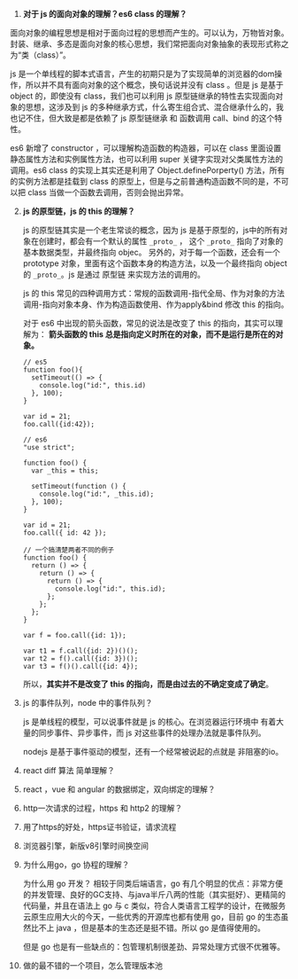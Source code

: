 1. **对于 js 的面向对象的理解？es6 class 的理解？**

面向对象的编程思想是相对于面向过程的思想而产生的。可以认为，万物皆对象。封装、继承、多态是面向对象的核心思想，我们常把面向对象抽象的表现形式称之为“类（class）”。

js 是一个单线程的脚本式语言，产生的初期只是为了实现简单的浏览器的dom操作，所以并不具有面向对象的这个概念，换句话说并没有 class 。但是 js 是基于 object 的，即使没有 class，我们也可以利用 js 原型链继承的特性去实现面向对象的思想，这涉及到 js 的多种继承方式，什么寄生组合式、混合继承什么的，我也记不住，但大致是都是依赖了 js 原型链继承 和 函数调用 call、bind 的这个特性。

es6 新增了 constructor ，可以理解构造函数的构造器，可以在 class 里面设置 静态属性方法和实例属性方法，也可以利用 super 关键字实现对父类属性方法的调用。es6 class 的实现上其实还是利用了 Object.definePorperty() 方法，所有的实例方法都是挂载到 class 的原型上，但是与之前普通构造函数不同的是，不可以把 class 当做一个函数去调用，否则会抛出异常。

2. **js 的原型链，js 的 this 的理解？**

   js 的原型链其实是一个老生常谈的概念，因为 js 是基于原型的，js中的所有对象在创建时，都会有一个默认的属性 `_proto_` ， 这个 `_proto_` 指向了对象的基本数据类型，并最终指向 objec。 另外的，对于每一个函数，还会有一个 prototype 对象，里面有这个函数本身的构造方法，以及一个最终指向 object 的 `_proto_`。js 是通过 原型链 来实现方法的调用的。

   js 的 this 常见的四种调用方式：常规的函数调用-指代全局、作为对象的方法调用-指向对象本身、作为构造函数使用、作为apply&bind 修改 this 的指向。

   对于 es6 中出现的箭头函数，常见的说法是改变了 this 的指向，其实可以理解为： **箭头函数的 this 总是指向定义时所在的对象，而不是运行是所在的对象。**

   ```
   // es5   
   function foo(){
     setTimeout(() => {
       console.log("id:", this.id)
     }, 100);
   }
   
   var id = 21;
   foo.call({id:42});
   
   // es6
   "use strict";
   
   function foo() {
     var _this = this;
   
     setTimeout(function () {
       console.log("id:", _this.id);
     }, 100);
   }
   
   var id = 21;
   foo.call({ id: 42 });
   
   // 一个搞清楚两者不同的例子
   function foo() {
     return () => {
       return () => {
         return () => {
           console.log("id:", this.id);
         };
       };
     };
   }
   
   var f = foo.call({id: 1});
   
   var t1 = f.call({id: 2})()();
   var t2 = f().call({id: 3})();
   var t3 = f()().call({id: 4});
   ```

   所以，**其实并不是改变了 this 的指向，而是由过去的不确定变成了确定**。

3. js 的事件队列，node 中的事件队列？

   js 是单线程的模型，可以说事件就是 js 的核心。在浏览器运行环境中 有着大量的同步事件、异步事件，而 js 对这些事件的处理办法就是事件队列。

   

   nodejs 是基于事件驱动的模型，还有一个经常被说起的点就是 非阻塞的io。

4. react diff 算法 简单理解？

5. react ，vue 和 angular 的数据绑定，双向绑定的理解？

6. http一次请求的过程，https 和 http2 的理解？

7. 用了https的好处，https证书验证，请求流程

8. 浏览器引擎，新版v8引擎时间换空间

9. 为什么用go，go 协程的理解？

   为什么用 go 开发？ 相较于同类后端语言，go 有几个明显的优点：非常方便的并发管理、良好的GC支持、与java半斤八两的性能（其实挺好）、更精简的代码量，并且在语法上 go 与 c 类似，符合人类语言工程学的设计，在微服务云原生应用大火的今天，一些优秀的开源库也都有使用 go，目前 go 的生态虽然比不上 java ，但是基本的生态还是挺不错。所以 go 是值得使用的。

   但是 go 也是有一些缺点的：包管理机制很差劲、异常处理方式很不优雅等。

   

10. 做的最不错的一个项目，怎么管理版本池

